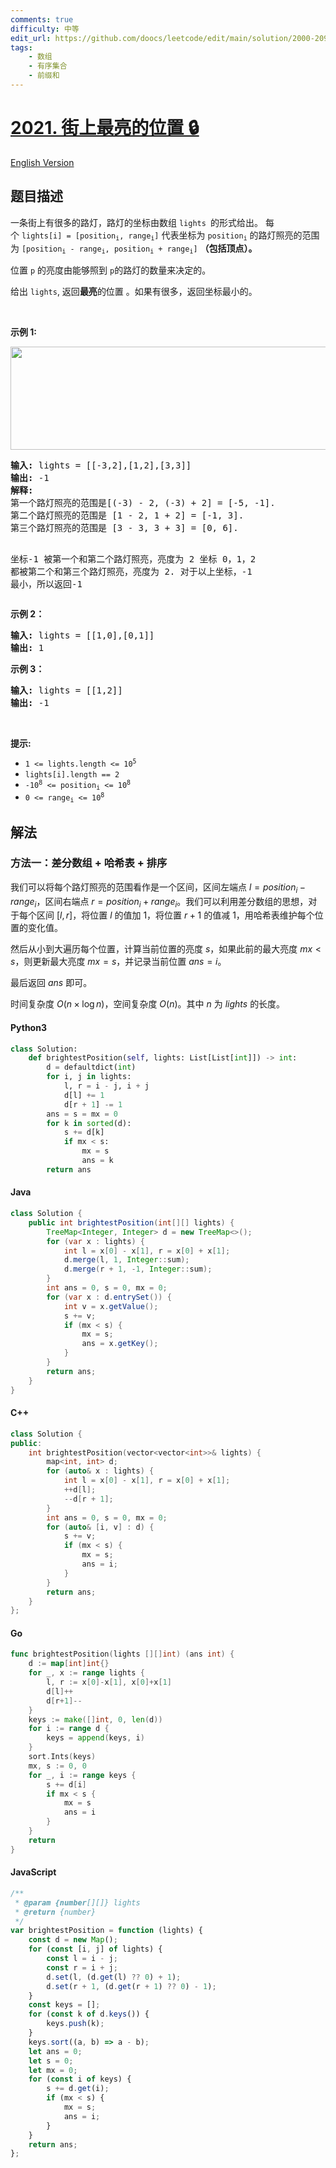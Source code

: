 ```yaml
---
comments: true
difficulty: 中等
edit_url: https://github.com/doocs/leetcode/edit/main/solution/2000-2099/2021.Brightest%20Position%20on%20Street/README.md
tags:
    - 数组
    - 有序集合
    - 前缀和
---
```


<!-- problem:start -->

# [2021. 街上最亮的位置 🔒](https://leetcode.cn/problems/brightest-position-on-street)

[English Version](/solution/2000-2099/2021.Brightest%20Position%20on%20Street/README_EN.md)

## 题目描述

<!-- description:start -->

<p>一条街上有很多的路灯，路灯的坐标由数组&nbsp;<code>lights&nbsp;</code>的形式给出。&nbsp;每个&nbsp;<code>lights[i] = [position<sub>i</sub>, range<sub>i</sub>]</code>&nbsp;代表坐标为&nbsp;<code>position<sub>i</sub></code>&nbsp;的路灯照亮的范围为&nbsp;<code>[position<sub>i</sub> - range<sub>i</sub>, position<sub>i</sub> + range<sub>i</sub>]</code>&nbsp;<strong>（包括顶点）。</strong></p>

<p>位置&nbsp;<code>p</code>&nbsp;的亮度由能够照到&nbsp;<code>p</code>的路灯的数量来决定的。</p>

<p>给出&nbsp;<code>lights</code>, 返回<strong>最亮</strong>的位置&nbsp;。如果有很多，返回坐标最小的。</p>

<p>&nbsp;</p>

<p><strong>示例 1:</strong></p>
<img src="https://fastly.jsdelivr.net/gh/doocs/leetcode@main/solution/2000-2099/2021.Brightest%20Position%20on%20Street/images/image-20210928155140-1.png" style="width: 700px; height: 165px;">
<pre><strong>输入:</strong> lights = [[-3,2],[1,2],[3,3]]
<strong>输出:</strong> -1
<strong>解释:</strong>
第一个路灯照亮的范围是[(-3) - 2, (-3) + 2] = [-5, -1].
第二个路灯照亮的范围是 [1 - 2, 1 + 2] = [-1, 3].
第三个路灯照亮的范围是 [3 - 3, 3 + 3] = [0, 6].

坐标-1 被第一个和第二个路灯照亮，亮度为 2
坐标 0，1，2 都被第二个和第三个路灯照亮，亮度为 2.
对于以上坐标，-1 最小，所以返回-1</pre>

<p><strong>示例 2：</strong></p>

<pre><strong>输入:</strong> lights = [[1,0],[0,1]]
<strong>输出:</strong> 1
</pre>

<p><strong>示例 3：</strong></p>

<pre><strong>输入:</strong> lights = [[1,2]]
<strong>输出:</strong> -1
</pre>

<p>&nbsp;</p>

<p><strong>提示:</strong></p>

<ul>
	<li><code>1 &lt;= lights.length &lt;= 10<sup>5</sup></code></li>
	<li><code>lights[i].length == 2</code></li>
	<li><code>-10<sup>8</sup> &lt;= position<sub>i</sub> &lt;= 10<sup>8</sup></code></li>
	<li><code>0 &lt;= range<sub>i</sub> &lt;= 10<sup>8</sup></code></li>
</ul>

<!-- description:end -->

## 解法

<!-- solution:start -->

### 方法一：差分数组 + 哈希表 + 排序

我们可以将每个路灯照亮的范围看作是一个区间，区间左端点 $l = position_i - range_i$，区间右端点 $r = position_i + range_i$。我们可以利用差分数组的思想，对于每个区间 $[l, r]$，将位置 $l$ 的值加 $1$，将位置 $r + 1$ 的值减 $1$，用哈希表维护每个位置的变化值。

然后从小到大遍历每个位置，计算当前位置的亮度 $s$，如果此前的最大亮度 $mx \lt s$，则更新最大亮度 $mx = s$，并记录当前位置 $ans = i$。

最后返回 $ans$ 即可。

时间复杂度 $O(n \times \log n)$，空间复杂度 $O(n)$。其中 $n$ 为 $lights$ 的长度。

<!-- tabs:start -->

#### Python3

```python
class Solution:
    def brightestPosition(self, lights: List[List[int]]) -> int:
        d = defaultdict(int)
        for i, j in lights:
            l, r = i - j, i + j
            d[l] += 1
            d[r + 1] -= 1
        ans = s = mx = 0
        for k in sorted(d):
            s += d[k]
            if mx < s:
                mx = s
                ans = k
        return ans
```

#### Java

```java
class Solution {
    public int brightestPosition(int[][] lights) {
        TreeMap<Integer, Integer> d = new TreeMap<>();
        for (var x : lights) {
            int l = x[0] - x[1], r = x[0] + x[1];
            d.merge(l, 1, Integer::sum);
            d.merge(r + 1, -1, Integer::sum);
        }
        int ans = 0, s = 0, mx = 0;
        for (var x : d.entrySet()) {
            int v = x.getValue();
            s += v;
            if (mx < s) {
                mx = s;
                ans = x.getKey();
            }
        }
        return ans;
    }
}
```

#### C++

```cpp
class Solution {
public:
    int brightestPosition(vector<vector<int>>& lights) {
        map<int, int> d;
        for (auto& x : lights) {
            int l = x[0] - x[1], r = x[0] + x[1];
            ++d[l];
            --d[r + 1];
        }
        int ans = 0, s = 0, mx = 0;
        for (auto& [i, v] : d) {
            s += v;
            if (mx < s) {
                mx = s;
                ans = i;
            }
        }
        return ans;
    }
};
```

#### Go

```go
func brightestPosition(lights [][]int) (ans int) {
	d := map[int]int{}
	for _, x := range lights {
		l, r := x[0]-x[1], x[0]+x[1]
		d[l]++
		d[r+1]--
	}
	keys := make([]int, 0, len(d))
	for i := range d {
		keys = append(keys, i)
	}
	sort.Ints(keys)
	mx, s := 0, 0
	for _, i := range keys {
		s += d[i]
		if mx < s {
			mx = s
			ans = i
		}
	}
	return
}
```

#### JavaScript

```js
/**
 * @param {number[][]} lights
 * @return {number}
 */
var brightestPosition = function (lights) {
    const d = new Map();
    for (const [i, j] of lights) {
        const l = i - j;
        const r = i + j;
        d.set(l, (d.get(l) ?? 0) + 1);
        d.set(r + 1, (d.get(r + 1) ?? 0) - 1);
    }
    const keys = [];
    for (const k of d.keys()) {
        keys.push(k);
    }
    keys.sort((a, b) => a - b);
    let ans = 0;
    let s = 0;
    let mx = 0;
    for (const i of keys) {
        s += d.get(i);
        if (mx < s) {
            mx = s;
            ans = i;
        }
    }
    return ans;
};
```

<!-- tabs:end -->

<!-- solution:end -->

<!-- problem:end -->
